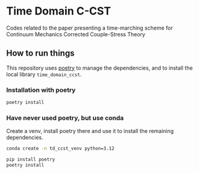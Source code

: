 # Time Domain C-CST
Codes related to the paper presenting a time-marching scheme for Continuum Mechanics Corrected Couple-Stress Theory

## How to run things

This repository uses [poetry](https://python-poetry.org/) to manage the dependencies, and to install the local library `time_domain_ccst`.

### Installation with poetry

```bash
poetry install
```

### Have never used poetry, but use conda

Create a venv, install poetry there and use it to install the remaining dependencies.

```bash
conda create -n td_ccst_venv python=3.12

pip install poetry
poetry install
```

